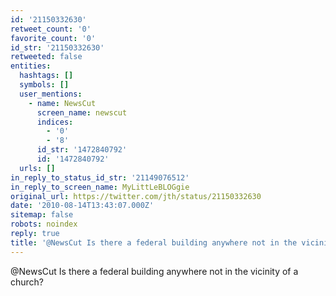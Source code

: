 ```yaml
---
id: '21150332630'
retweet_count: '0'
favorite_count: '0'
id_str: '21150332630'
retweeted: false
entities:
  hashtags: []
  symbols: []
  user_mentions:
    - name: NewsCut
      screen_name: newscut
      indices:
        - '0'
        - '8'
      id_str: '1472840792'
      id: '1472840792'
  urls: []
in_reply_to_status_id_str: '21149076512'
in_reply_to_screen_name: MyLittLeBLOGgie
original_url: https://twitter.com/jth/status/21150332630
date: '2010-08-14T13:43:07.000Z'
sitemap: false
robots: noindex
reply: true
title: '@NewsCut Is there a federal building anywhere not in the vicinity of a church?'
---
```


@NewsCut Is there a federal building anywhere not in the vicinity of a church?